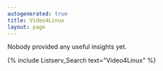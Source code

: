 ```yaml
---
autogenerated: true
title: Video4Linux
layout: page
---
```


Nobody provided any useful insights yet.

{% include Listserv_Search text="Video4Linux" %}

